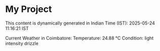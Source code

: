 # My Project

This content is dynamically generated in Indian Time (IST): 2025-05-24 11:16:21 IST


Current Weather in Coimbatore:
Temperature: 24.88 °C
Condition: light intensity drizzle
